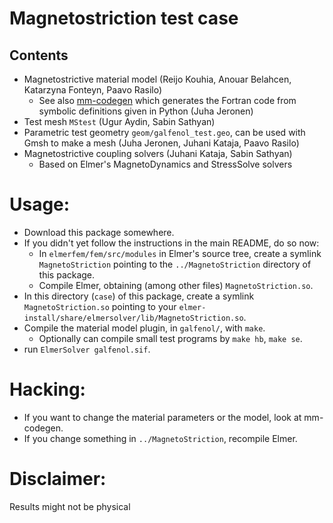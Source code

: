 # Magnetostriction test case

## Contents

* Magnetostrictive material model (Reijo Kouhia, Anouar Belahcen, Katarzyna Fonteyn, Paavo Rasilo)
  * See also [mm-codegen](https://github.com/TUTElectromechanics/mm-codegen) which generates the Fortran code from symbolic definitions given in Python (Juha Jeronen)
* Test mesh `MStest` (Ugur Aydin, Sabin Sathyan)
* Parametric test geometry `geom/galfenol_test.geo`, can be used with Gmsh to make a mesh (Juha Jeronen, Juhani Kataja, Paavo Rasilo)
* Magnetostrictive coupling solvers (Juhani Kataja, Sabin Sathyan)
    * Based on Elmer's MagnetoDynamics and StressSolve solvers

# Usage:

* Download this package somewhere.
* If you didn't yet follow the instructions in the main README, do so now:
  * In `elmerfem/fem/src/modules` in Elmer's source tree, create a symlink `MagnetoStriction` pointing to the `../MagnetoStriction` directory of this package.
  * Compile Elmer, obtaining (among other files) `MagnetoStriction.so`.
* In this directory (`case`) of this package, create a symlink `MagnetoStriction.so` pointing to your `elmer-install/share/elmersolver/lib/MagnetoStriction.so`.
* Compile the material model plugin, in `galfenol/`, with `make`.
  * Optionally can compile small test programs by `make hb`, `make se`.
* run `ElmerSolver galfenol.sif`.

# Hacking:

* If you want to change the material parameters or the model, look at mm-codegen.
* If you change something in `../MagnetoStriction`, recompile Elmer. 

# Disclaimer:

Results might not be physical
